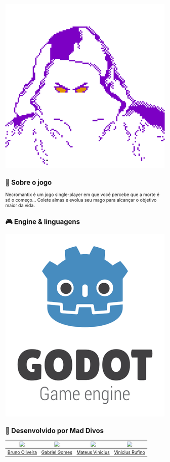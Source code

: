 <!---
Caso o jogo tenha uma logo, disponibilizá-la no README
--->
![Necrobubas Logo](images/necrobubas-logo.png)

## 📃 Sobre o jogo
Necromantix é um jogo single-player em que você percebe que a morte é só o começo... Colete almas e evolua seu mago para alcançar o objetivo maior da vida.

## 🎮 Engine & linguagens
<!---
Aqui recomenda-se que sejam colocados os ícones da game engine e das linguagens de programação que foram utilizadas no desenvolvimento do seu jogo, como o exemplo à seguir
--->
![Godot Logo](images/godot-logo.png)

## 🧠 Desenvolvido por Mad Divos

<!-- Tabela com os nomes e fotos-->
| <a href="https://github.com/eng-Bruno"><img src="https://avatars.githubusercontent.com/u/81006095?v=4" width="150"></img></a> | <a href="https://github.com/ggomesbr"><img src="https://avatars.githubusercontent.com/u/78509975?v=4" width="150"></img></a> | <a href="https://github.com/matix0"><img src="https://avatars.githubusercontent.com/u/61623585?v=4" width="150"></img></a> | <a href="https://github.com/rufinovfr"><img src="https://avatars.githubusercontent.com/u/144750571?v=4" width="150"></img></a> |
|----------|:------:|:------:|:------:|
| [Bruno Oliveira](https://github.com/eng-Bruno) | [Gabriel Gomes](https://github.com/ggomesbr) | [Mateus Vinicius](https://github.com/matix0) | [Vinicius Rufino](https://github.com/rufinovfr) |